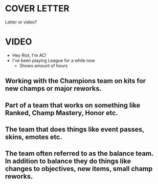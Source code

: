 # COVER LETTER

Letter or video?

# VIDEO

- Hey Riot, I'm AC!
- I've been playing League for a while now
  - Shows amount of hours

## Working with the Champions team on kits for new champs or major reworks.

## Part of a team that works on something like Ranked, Champ Mastery, Honor etc.

## The team that does things like event passes, skins, emotes etc.

## The team often referred to as the balance team. In addition to balance they do things like changes to objectives, new items, small champ reworks.
